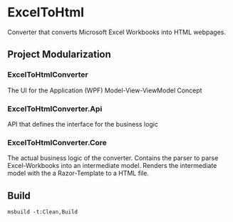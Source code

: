 # ExcelToHtml
Converter that converts Microsoft Excel Workbooks into HTML webpages.

## Project Modularization

### ExcelToHtmlConverter

The UI for the Application (WPF)
Model-View-ViewModel Concept

### ExcelToHtmlConverter.Api

API that defines the interface for the business logic

### ExcelToHtmlConverter.Core

The actual business logic of the converter.
Contains the parser to parse Excel-Workbooks into an intermediate model.
Renders the intermediate model with the a Razor-Template to a HTML file.

## Build

```
msbuild -t:Clean,Build
```
